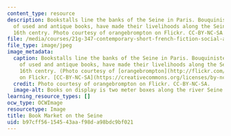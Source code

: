 ```yaml
---
content_type: resource
description: Bookstalls line the banks of the Seine in Paris. Bouquinistes, booksellers
  of used and antique books, have made their livelihoods along the Seine since the
  16th centry. Photo courtesy of orangebrompton on Flickr. CC-BY-NC-SA.
file: /media/courses/21g-347-contemporary-short-french-fiction-social-and-literary-trends-since-1990-fall-2013/b97cff56154543aaf98da98bdc9bf021_21g-347f13.jpg
file_type: image/jpeg
image_metadata:
  caption: Bookstalls line the banks of the Seine in Paris. Bouquinistes, booksellers
    of used and antique books, have made their livelihoods along the Seine since the
    16th centry. (Photo courtesy of [orangebrompton](http://flickr.com/photos/orangebrompton/3518320308)
    on Flickr. [CC-BY-NC-SA](https://creativecommons.org/licenses/by-nc-sa/2.0/))
  credit: Photo courtesy of orangebrompton on Flickr. CC-BY-NC-SA.
  image-alt: Books on display is two meter boxes along the river Seine in Paris.
learning_resource_types: []
ocw_type: OCWImage
resourcetype: Image
title: Book Market on the Seine
uid: b97cff56-1545-43aa-f98d-a98bdc9bf021
---
```

